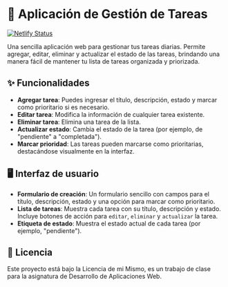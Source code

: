 
# 📝 Aplicación de Gestión de Tareas

[![Netlify Status](https://api.netlify.com/api/v1/badges/26d62730-ebd4-4060-8441-2b6fbcc70291/deploy-status)](https://app.netlify.com/sites/rekz-tareas/deploys)

Una sencilla aplicación web para gestionar tus tareas diarias. Permite agregar, editar, eliminar y actualizar el estado de las tareas, brindando una manera fácil de mantener tu lista de tareas organizada y priorizada.

## ✨ Funcionalidades

- **Agregar tarea**: Puedes ingresar el título, descripción, estado y marcar como prioritario si es necesario.
- **Editar tarea**: Modifica la información de cualquier tarea existente.
- **Eliminar tarea**: Elimina una tarea de la lista.
- **Actualizar estado**: Cambia el estado de la tarea (por ejemplo, de "pendiente" a "completada").
- **Marcar prioridad**: Las tareas pueden marcarse como prioritarias, destacándose visualmente en la interfaz.

## 🖥️ Interfaz de usuario

- **Formulario de creación**: Un formulario sencillo con campos para el título, descripción, estado y una opción para marcar como prioritario.
- **Lista de tareas**: Muestra cada tarea con su título, descripción y estado. Incluye botones de acción para ``editar``, ``eliminar`` y ``actualizar`` la tarea.
- **Etiqueta de estado**: Muestra el estado actual de cada tarea (por ejemplo, "pendiente").

## 📄 Licencia

Este proyecto está bajo la Licencia de mi Mismo, es un trabajo de clase para la asignatura de Desarrollo de Aplicaciones Web.

